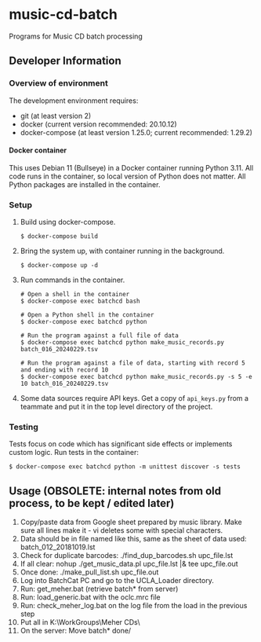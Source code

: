# music-cd-batch
Programs for Music CD batch processing

## Developer Information

### Overview of environment

The development environment requires:
* git (at least version 2)
* docker (current version recommended: 20.10.12)
* docker-compose (at least version 1.25.0; current recommended: 1.29.2)

#### Docker container

This uses Debian 11 (Bullseye) in a Docker container running Python 3.11.  All code
runs in the container, so local version of Python does not matter.  All Python packages
are installed in the container.

### Setup

1. Build using docker-compose.

   ```$ docker-compose build```

2. Bring the system up, with container running in the background.

   ```$ docker-compose up -d```

3. Run commands in the container.

   ```
   # Open a shell in the container
   $ docker-compose exec batchcd bash

   # Open a Python shell in the container
   $ docker-compose exec batchcd python
   
   # Run the program against a full file of data
   $ docker-compose exec batchcd python make_music_records.py batch_016_20240229.tsv

   # Run the program against a file of data, starting with record 5 and ending with record 10
   $ docker-compose exec batchcd python make_music_records.py -s 5 -e 10 batch_016_20240229.tsv
   ```
4. Some data sources require API keys. Get a copy of `api_keys.py` from a teammate and put it in the top level directory of the project.

### Testing

Tests focus on code which has significant side effects or implements custom logic.
Run tests in the container:

```$ docker-compose exec batchcd python -m unittest discover -s tests```


## Usage (OBSOLETE: internal notes from old process, to be kept / edited later)
1. Copy/paste data from Google sheet prepared by music library.  Make sure all lines make it - vi deletes some with special characters.
2. Data should be in file named like this, same as the sheet of data used: batch_012_20181019.lst
3. Check for duplicate barcodes: ./find_dup_barcodes.sh upc_file.lst
4. If all clear: nohup ./get_music_data.pl upc_file.lst |& tee upc_file.out
5. Once done: ./make_pull_list.sh upc_file.out
6. Log into BatchCat PC and go to the UCLA_Loader directory.
7. Run: get_meher.bat (retrieve batch* from server)
8. Run: load_generic.bat with the oclc.mrc file
9. Run: check_meher_log.bat on the log file from the load in the previous step
10. Put all in K:\WorkGroups\Meher CDs\
11. On the server: Move batch* done/
